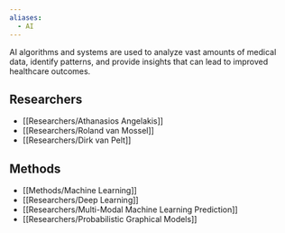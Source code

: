 ```yaml
---
aliases:
  - AI
---
```

AI algorithms and systems are used to analyze vast amounts of medical data, identify patterns, and provide insights that can lead to improved healthcare outcomes.

## Researchers

  - [[Researchers/Athanasios Angelakis]]
  - [[Researchers/Roland van Mossel]]
  - [[Researchers/Dirk van Pelt]]
 
## Methods

  - [[Methods/Machine Learning]]
  - [[Researchers/Deep Learning]]
  - [[Researchers/Multi-Modal Machine Learning Prediction]]
  - [[Researchers/Probabilistic Graphical Models]]
